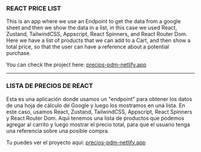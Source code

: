 ###  REACT PRICE LIST

This is an app where we use an Endpoint to get the data from a google sheet and then we show the data in a list, in this case we used React, Zustand, TailwindCSS, Appscript, React Spinners, and React Router Dom. Here we have a list of products that we can add to a Cart, and then show a total price, so that the user can have a reference about a potential purchase. 

You can check the project here: <a href="https://precios-pdm-netlify.app">precios-pdm-netlify.app</a>

---

### LISTA DE PRECIOS DE REACT

Esta es una aplicación donde usamos un "endpoint" para obtener los datos de una hoja de cálculo de Google y luego los mostramos en una lista. En este caso, usamos React, Zustand, TailwindCSS, Appscript, React Spinners y React Router Dom. Aquí tenemos una lista de productos que podemos agregar al carrito y luego mostrar el precio total, para que el usuario tenga una referencia sobre una posible compra.

Tu puedes ver el proyecto aquí: <a href="https://precios-pdm-netlify.app">precios-pdm-netlify.app</a>